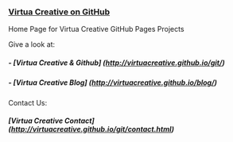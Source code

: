 ### [Virtua Creative on GitHub](virtuacreative.github.io)

Home Page for Virtua Creative GitHub Pages Projects

Give a look at:

##### - [Virtua Creative & Github] (http://virtuacreative.github.io/git/)

##### - [Virtua Creative Blog] (http://virtuacreative.github.io/blog/)

Contact Us:

##### [Virtua Creative Contact] (http://virtuacreative.github.io/git/contact.html)
